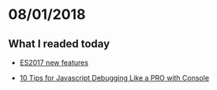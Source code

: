 # 08/01/2018

## What I readed today

* [ES2017 new features](https://hackernoon.com/es8-was-released-and-here-are-its-main-new-features-ee9c394adf66)

* [10 Tips for Javascript Debugging Like a PRO with Console](https://medium.com/appsflyer/10-tips-for-javascript-debugging-like-a-pro-with-console-7140027eb5f6)
